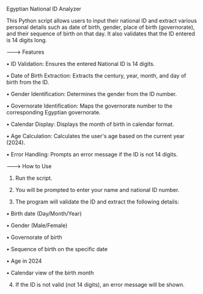 Egyptian National ID Analyzer

This Python script allows users to input their national ID and extract various personal details such as date of birth, gender, place of birth (governorate), and their sequence of birth on that day. It also validates that the ID entered is 14 digits long.


---> Features

• ID Validation: Ensures the entered National ID is 14 digits.

• Date of Birth Extraction: Extracts the century, year, month, and day of birth from the ID.

• Gender Identification: Determines the gender from the ID number.

• Governorate Identification: Maps the governorate number to the corresponding Egyptian governorate.

• Calendar Display: Displays the month of birth in calendar format.

• Age Calculation: Calculates the user's age based on the current year (2024).

• Error Handling: Prompts an error message if the ID is not 14 digits.


---> How to Use

1. Run the script.
   
2. You will be prompted to enter your name and national ID number.

3. The program will validate the ID and extract the following details:
   
• Birth date (Day/Month/Year)

• Gender (Male/Female)

• Governorate of birth

• Sequence of birth on the specific date

• Age in 2024

• Calendar view of the birth month



4. If the ID is not valid (not 14 digits), an error message will be shown.
